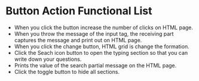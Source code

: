 # Button Action Functional List

- When you click the button increase the number of clicks on HTML page.
- When you throw the message of the input tag, the receiving part captures the message and print out on HTML page.
- When you click the change button, HTML grid is change the formation.
- Click the Seach icon button to open the typing section so that you can write down your questions.
- Prints the value of the search partial message on the HTML page.
- Click the toggle button to hide all sections.
